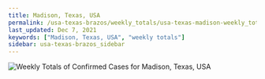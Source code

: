 ```yaml
---
title: Madison, Texas, USA
permalink: /usa-texas-brazos/weekly_totals/usa-texas-madison-weekly_totals.html
last_updated: Dec 7, 2021
keywords: ["Madison, Texas, USA", "weekly totals"]
sidebar: usa-texas-brazos_sidebar
---
```


![Weekly Totals of Confirmed Cases for Madison, Texas, USA](/covid_tracker/images/graphs/usa-texas-madison-weekly_totals_graph.png)
